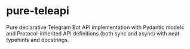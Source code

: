 # pure-teleapi
Pure declarative Telegram Bot API implementation with Pydantic models and Protocol-inherited API definitions (both sync and async) with neat typehints and docstrings.
